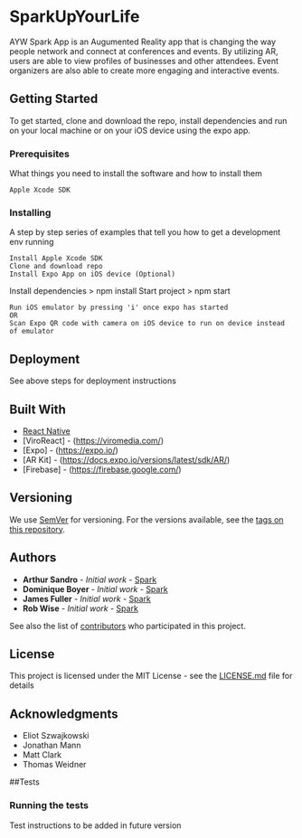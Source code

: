 # SparkUpYourLife

AYW Spark App is an Augumented Reality app that is changing the way people network and connect at conferences and events. By utilizing AR, users are able to view profiles of businesses and other attendees. Event organizers are also able to create more engaging and interactive events.

## Getting Started

To get started, clone and download the repo, install dependencies and run on your local machine or on your iOS device using the expo app.

### Prerequisites

What things you need to install the software and how to install them

```
Apple Xcode SDK
```

### Installing

A step by step series of examples that tell you how to get a development env running

```
Install Apple Xcode SDK
Clone and download repo
Install Expo App on iOS device (Optional)
```

Install dependencies > npm install
Start project > npm start

```
Run iOS emulator by pressing 'i' once expo has started
OR
Scan Expo QR code with camera on iOS device to run on device instead of emulator
```

## Deployment

See above steps for deployment instructions

## Built With

- [React Native](https://facebook.github.io/react-native/)
- [ViroReact] - (https://viromedia.com/)
- [Expo] - (https://expo.io/)
- [AR Kit] - (https://docs.expo.io/versions/latest/sdk/AR/)
- [Firebase] - (https://firebase.google.com/)

## Versioning

We use [SemVer](http://semver.org/) for versioning. For the versions available, see the [tags on this repository](https://github.com/your/project/tags).

## Authors

- **Arthur Sandro** - _Initial work_ - [Spark](https://github.com/Spark)
- **Dominique Boyer** - _Initial work_ - [Spark](https://github.com/Spark)
- **James Fuller** - _Initial work_ - [Spark](https://github.com/Spark)
- **Rob Wise** - _Initial work_ - [Spark](https://github.com/Spark)

See also the list of [contributors](https://github.com/AYW-Co-Augment-Your-World/SparkUpYourLife/graphs/contributors) who participated in this project.

## License

This project is licensed under the MIT License - see the [LICENSE.md](LICENSE.md) file for details

## Acknowledgments

- Eliot Szwajkowski
- Jonathan Mann
- Matt Clark
- Thomas Weidner

##Tests

### Running the tests

Test instructions to be added in future version
